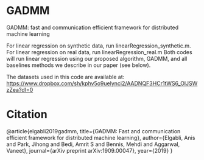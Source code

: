 # GADMM
GADMM: fast and communication efficient framework for distributed machine learning

 For linear regression on synthetic data, run linearRegression_synthetic.m.
 For linear regression on real data, run linearRegression_real.m
Both codes will run linear regression using our proposed algorithm, GADMM, and all baselines methods we describe in our paper (see below). 

The datasets used in this code are available at:
https://www.dropbox.com/sh/kphv5o9uelynci2/AADNQF3HCr1tWS6_OlJSWzZea?dl=0

# Citation

@article{elgabli2019gadmm,
  title={GADMM: Fast and communication efficient framework for distributed machine learning},
  author={Elgabli, Anis and Park, Jihong and Bedi, Amrit S and Bennis, Mehdi and Aggarwal, Vaneet},
  journal={arXiv preprint arXiv:1909.00047},
  year={2019}
}
